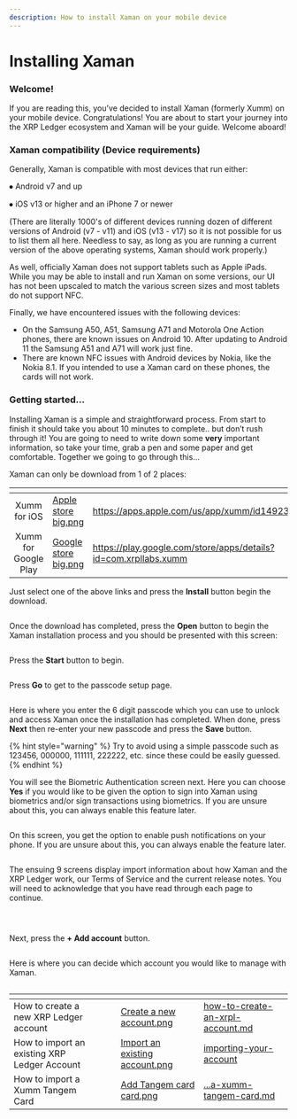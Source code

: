 ```yaml
---
description: How to install Xaman on your mobile device
---
```


# Installing Xaman

### **Welcome!**

If you are reading this, you’ve decided to install Xaman (formerly Xumm) on your mobile device. Congratulations! You are about to start your journey into the XRP Ledger ecosystem and Xaman will be your guide. Welcome aboard!

### Xaman compatibility (Device requirements)

Generally, Xaman is compatible with most devices that run either:

⦁ Android v7 and up

&#x20;⦁ iOS v13 or higher and an iPhone 7 or newer

(There are literally 1000's of different devices running dozen of different versions of Android (v7 - v11) and iOS (v13 - v17) so it is not possible for us to list them all here. Needless to say, as long as you are running a current version of the above operating systems, Xaman should work properly.)

As well, officially Xaman does not support tablets such as Apple iPads. While you may be able to install and run Xaman on some versions, our UI has not been upscaled to match the various screen sizes and most tablets do not support NFC.&#x20;

Finally, we have encountered issues with the following devices:

* On the Samsung A50, A51, Samsung A71 and Motorola One Action phones, there are known issues on Android 10. After updating to Android 11 the Samsung A51 and A71 will work just fine.
* There are known NFC issues with Android devices by Nokia, like the Nokia 8.1. If you intended to use a Xaman card on these phones, the cards will not work.

### **Getting started…**

Installing Xaman is a simple and straightforward process. From start to finish it should take you about 10 minutes to complete.. but don’t rush through it! You are going to need to write down some **very** important information, so take your time, grab a pen and some paper and get comfortable. Together we going to go through this...

Xaman can only be download from 1 of 2 places:

<table data-card-size="large" data-view="cards"><thead><tr><th align="center"></th><th data-hidden data-card-cover data-type="files"></th><th data-hidden data-card-target data-type="content-ref"></th></tr></thead><tbody><tr><td align="center">Xumm for iOS</td><td><a href="../.gitbook/assets/Apple store big.png">Apple store big.png</a></td><td><a href="https://apps.apple.com/us/app/xumm/id1492302343">https://apps.apple.com/us/app/xumm/id1492302343</a></td></tr><tr><td align="center">Xumm for Google Play</td><td><a href="../.gitbook/assets/Google store big.png">Google store big.png</a></td><td><a href="https://play.google.com/store/apps/details?id=com.xrpllabs.xumm">https://play.google.com/store/apps/details?id=com.xrpllabs.xumm</a></td></tr></tbody></table>

Just select one of the above links and press the **Install** button begin the download.

<figure><img src="../.gitbook/assets/Google play - Xumm.png" alt=""><figcaption></figcaption></figure>



Once the download has completed, press the **Open** button to begin the Xaman installation process and you should be presented with this screen:

<figure><img src="../.gitbook/assets/Install - Page 1.png" alt=""><figcaption></figcaption></figure>

Press the **Start** button to begin.

<figure><img src="../.gitbook/assets/Install - Page 2.png" alt=""><figcaption></figcaption></figure>

Press **Go** to get to the passcode setup page.

<figure><img src="../.gitbook/assets/Install - Page 3.png" alt=""><figcaption></figcaption></figure>

Here is where you enter the 6 digit passcode which you can use to unlock and access Xaman once the installation has completed. When done, press **Next** then re-enter your new passcode and press the **Save** button.&#x20;

{% hint style="warning" %}
Try to avoid using a simple passcode such as 123456, 000000, 111111, 222222, etc. since these could be easily guessed.&#x20;
{% endhint %}

You will see the Biometric Authentication screen next. Here you can choose **Yes** if you would like to be given the option to sign into Xaman using biometrics and/or sign transactions using biometrics. If you are unsure about this, you can always enable this feature later.

<figure><img src="../.gitbook/assets/Install - Page 8.png" alt=""><figcaption></figcaption></figure>

On this screen, you get the option to enable push notifications on your phone. If you are unsure about this, you can always enable the feature later.

<figure><img src="../.gitbook/assets/Install - Push notification screen.png" alt=""><figcaption></figcaption></figure>

The ensuing 9 screens display import information about how Xaman and the XRP Ledger work, our Terms of Service and the current release notes. You will need to acknowledge that you have read through each page to continue.

<figure><img src="../.gitbook/assets/Install - Page 4.png" alt=""><figcaption></figcaption></figure>

<figure><img src="../.gitbook/assets/Install - Page 5.png" alt=""><figcaption></figcaption></figure>

<figure><img src="../.gitbook/assets/Install - Page 6.png" alt=""><figcaption></figcaption></figure>

Next, press the **+ Add account** button.

<figure><img src="../.gitbook/assets/Install - Page 7.png" alt=""><figcaption></figcaption></figure>

Here is where you can decide which account you would like to manage with Xaman.

<figure><img src="../.gitbook/assets/Add an account screen.png" alt=""><figcaption></figcaption></figure>

<table data-view="cards"><thead><tr><th></th><th></th><th></th><th data-hidden data-card-cover data-type="files"></th><th data-hidden data-card-target data-type="content-ref"></th></tr></thead><tbody><tr><td>How to create a new XRP Ledger account</td><td></td><td></td><td><a href="../.gitbook/assets/Create a new account.png">Create a new account.png</a></td><td><a href="your-first-xrp-ledger-account/how-to-create-an-xrpl-account.md">how-to-create-an-xrpl-account.md</a></td></tr><tr><td>How to import an existing XRP Ledger Account</td><td></td><td></td><td><a href="../.gitbook/assets/Import an existing account.png">Import an existing account.png</a></td><td><a href="importing-your-account/">importing-your-account</a></td></tr><tr><td>How to import a Xumm Tangem Card</td><td></td><td></td><td><a href="../.gitbook/assets/Add Tangem card card.png">Add Tangem card card.png</a></td><td><a href="importing-your-account/...a-xumm-tangem-card.md">...a-xumm-tangem-card.md</a></td></tr></tbody></table>
